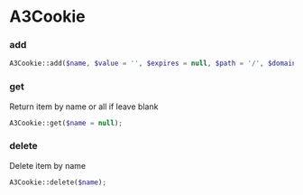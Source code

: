 # A3Cookie

### add
```php
A3Cookie::add($name, $value = '', $expires = null, $path = '/', $domain = '',  $secure = false, $httponly = false);
```
### get
Return item by name or all if leave blank

```php
A3Cookie::get($name = null);
```
### delete
Delete item by name

```php
A3Cookie::delete($name);
```